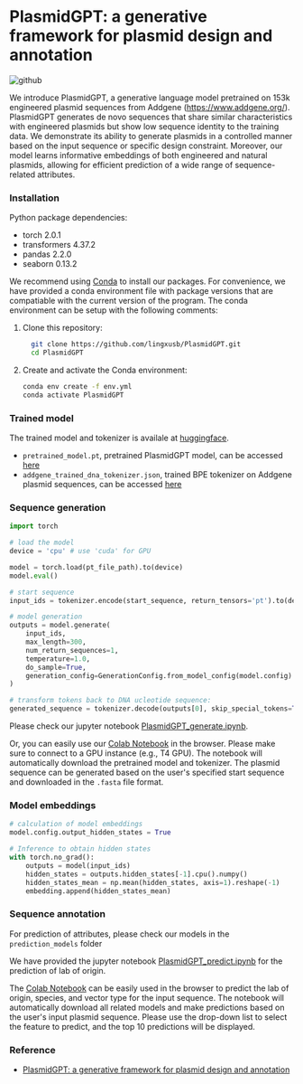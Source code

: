 # PlasmidGPT: a generative framework for plasmid design and annotation
![github](https://github.com/user-attachments/assets/fc75bf4f-972c-4e3e-913e-499f01ab41ba)

We introduce PlasmidGPT, a generative language model pretrained on 153k engineered plasmid sequences from Addgene (https://www.addgene.org/). PlasmidGPT generates de novo sequences that share similar characteristics with engineered plasmids but show low sequence identity to the training data. We demonstrate its ability to generate plasmids in a controlled manner based on the input sequence or specific design constraint. Moreover, our model learns informative embeddings of both engineered and natural plasmids, allowing for efficient prediction of a wide range of sequence-related attributes.

### Installation
Python package dependencies:
- torch 2.0.1
- transformers 4.37.2
- pandas 2.2.0
- seaborn 0.13.2

We recommend using [Conda](https://docs.conda.io/en/latest/index.html) to install our packages. For convenience, we have provided a conda environment file with package versions that are compatiable with the current version of the program. The conda environment can be setup with the following comments:

1. Clone this repository:
   ```bash
     git clone https://github.com/lingxusb/PlasmidGPT.git
     cd PlasmidGPT
   ```

2. Create and activate the Conda environment:
   ```bash
   conda env create -f env.yml
   conda activate PlasmidGPT
   ```

### Trained model
The trained model and tokenizer is availale at [huggingface](https://huggingface.co/lingxusb/PlasmidGPT/tree/main). 
- ```pretrained_model.pt```, pretrained PlasmidGPT model, can be accessed [here](https://huggingface.co/lingxusb/PlasmidGPT/blob/main/pretrained_model.pt)
- ```addgene_trained_dna_tokenizer.json```, trained BPE tokenizer on Addgene plasmid sequences, can be accessed [here](https://huggingface.co/lingxusb/PlasmidGPT/blob/main/addgene_trained_dna_tokenizer.json)

### Sequence generation
```python
import torch

# load the model
device = 'cpu' # use 'cuda' for GPU

model = torch.load(pt_file_path).to(device)
model.eval()

# start sequence
input_ids = tokenizer.encode(start_sequence, return_tensors='pt').to(device)

# model generation
outputs = model.generate(
    input_ids,
    max_length=300,
    num_return_sequences=1,
    temperature=1.0,
    do_sample=True,
    generation_config=GenerationConfig.from_model_config(model.config)
)

# transform tokens back to DNA ucleotide sequence:
generated_sequence = tokenizer.decode(outputs[0], skip_special_tokens=True)
```

Please check our jupyter notebook [PlasmidGPT_generate.ipynb](https://github.com/lingxusb/PlasmidGPT/blob/main/notebooks/PlasmidGPT_generate.ipynb). 

Or, you can easily use our [Colab Notebook](https://colab.research.google.com/drive/1xWbekcTpcGMSiQE6LkRnqSTjswDkKAoc?usp=sharing) in the browser. Please make sure to connect to a GPU instance (e.g., T4 GPU). The notebook will automatically download the pretrained model and tokenizer. The plasmid sequence can be generated based on the user's specified start sequence and downloaded in the ```.fasta``` file format.


### Model embeddings
```python
# calculation of model embeddings
model.config.output_hidden_states = True

# Inference to obtain hidden states
with torch.no_grad():
    outputs = model(input_ids)
    hidden_states = outputs.hidden_states[-1].cpu().numpy()
    hidden_states_mean = np.mean(hidden_states, axis=1).reshape(-1)    
    embedding.append(hidden_states_mean)
```
### Sequence annotation
For prediction of attributes, please check our models in the ```prediction_models``` folder

We have provided the jupyter notebook [PlasmidGPT_predict.ipynb](https://github.com/lingxusb/PlasmidGPT/blob/main/notebooks/PlasmidGPT_predict.ipynb) for the prediction of lab of origin.

The [Colab Notebook](https://colab.research.google.com/drive/1vo27RBnScf_cOISBdd13YN_hr5-ZVNHx?usp=sharing) can be easily used in the browser to predict the lab of origin, species, and vector type for the input sequence. The notebook will automatically download all related models and make predictions based on the user's input plasmid sequence. Please use the drop-down list to select the feature to predict, and the top 10 predictions will be displayed.


### Reference
- [PlasmidGPT: a generative framework for plasmid design and annotation](https://www.biorxiv.org/content/10.1101/2024.09.30.615762v1)

